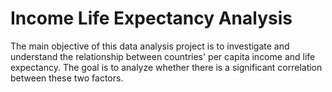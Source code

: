 # Income Life Expectancy Analysis
The main objective of this data analysis project is to investigate and understand the relationship between countries' per capita income and life expectancy. The goal is to analyze whether there is a significant correlation between these two factors.
